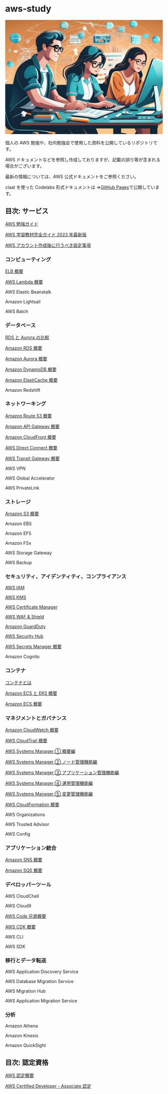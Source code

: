 # aws-study

![banner](/banner2.png)

個人の AWS 勉強や、社内勉強会で使用した資料を公開しているリポジトリです。

AWS ドキュメントなどを参照し作成しておりますが、記載の誤り等が含まれる場合がございます。

最新の情報については、AWS 公式ドキュメントをご参照ください。

claat を使った Codelabs 形式ドキュメントは ⇒[GitHub Pages](https://ishiharatma.github.io/aws-study/)で公開しています。

## 目次: サービス

[AWS 勉強ガイド](/articles_base/aws-study-guide.md)

[AWS 学習教材完全ガイド 2023 年最新版](/articles_base/aws-study-guide-2023.md)

[AWS アカウント作成後に行うべき設定事項](/articles_base/aws-account-Initial-setting.md)

### コンピューティング

[ELB 概要](/articles_base/elb-overview.md)

[AWS Lambda 概要](/articles_base/lambda-overview.md)

AWS Elastic Beanstalk

Amazon Lightsail

AWS Batch

### データベース

[RDS と Aurora の比較](/articles_base/rds-aurora-overview.md)

[Amazon RDS 概要](/articles_base/rds-overview.md)

[Amazon Aurora 概要](/articles_base/aurora-overview.md)

[Amazon DynamoDB 概要](/articles_base/dynamodb-overview.md)

[Amazon ElastiCache 概要](/articles_base/elasticache-overview.md)

Amazon Redshift

### ネットワーキング

[Amazon Route 53 概要](/articles_base/route53-overview.md)

[Amazon API Gateway 概要](/articles_base/apigw-overview.md)

[Amazon CloudFront 概要](/articles_base/cloudfront-overview.md)

[AWS Direct Connect 概要](/articles_base/directconnect-overview.md)

[AWS Transit Gateway 概要](/articles_base/transitgw-overview.md)

AWS VPN

AWS Global Accelerator

AWS PrivateLink

### ストレージ

[Amazon S3 概要](/articles_base/s3-overview.md)

Amazon EBS

Amazon EFS

Amazon FSx

AWS Storage Gateway

AWS Backup

### セキュリティ、アイデンティティ、コンプライアンス

[AWS IAM](/articles_base/iam-overview.md)

[AWS KMS](/articles_base/kms-overview.md)

[AWS Certificate Manager](/articles_base/acm-overview.md)

[AWS WAF & Shield](/articles_base/waf-and-shield-overview.md)

[Amazon GuardDuty](/articles_base/guardduty-overview.md)

[AWS Security Hub](/articles_base/securityhub-overview.md)

[AWS Secrets Manager 概要](/articles_base/secretsmanager-overview.md)

Amazon Cognito

### コンテナ

[コンテナとは](/articles_base/container-overview.md)

[Amazon ECS と EKS 概要](/articles_base/ecs-vs-eks.md)

[Amazon ECS 概要](/articles_base/ecs-overview.md)

### マネジメントとガバナンス

[Amazon CloudWatch 概要](/articles_base/cloudwatch-overview.md)

[AWS CloudTrail 概要](/articles_base/cloudtrail-overview.md)

[AWS Systems Manager ① 概要編](/articles_base/ssm-overview.md)

[AWS Systems Manager ② ノード管理機能編](/articles_base/ssm-nodes-overview.md)

[AWS Systems Manager ③ アプリケーション管理機能編](/articles_base/ssm-apps-overview.md)

[AWS Systems Manager ④ 運用管理機能編](/articles_base/ssm-ops-overview.md)

[AWS Systems Manager ⑤ 変更管理機能編](/articles_base/ssm-changes-overview.md)

[AWS CloudFormation 概要](/articles_base/cfn-overview.md)

AWS Organizations

AWS Trusted Advisor

AWS Config

### アプリケーション統合

[Amazon SNS 概要](/articles_base/sns-overview.md)

[Amazon SQS 概要](/articles_base/sqs-overview.md)

### デベロッパーツール

AWS CloudChell

AWS Cloud9

[AWS Code 兄弟概要](/articles_base/codexx-overview.md)

[AWS CDK 概要](/articles_base/cdk-overview.md)

AWS CLI

AWS SDK

### 移行とデータ転送
AWS Application Discovery Service

AWS Database Migration Service

AWS Migration Hub

AWS Application Migration Service

### 分析

Amazon Athena

Amazon Kinesis

Amazon QuickSight

## 目次: 認定資格

[AWS 認定概要](/articles_base/aws-certification.md)

[AWS Certified Developer - Associate 認定](/articles_base/aws-certified-dva-keyword.md)
